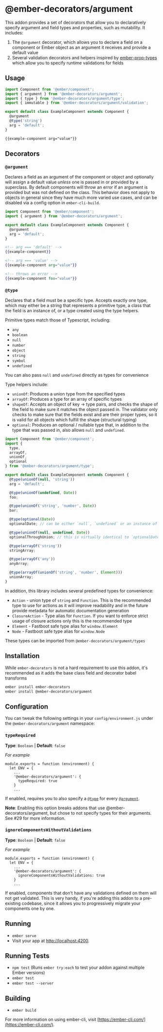 # @ember-decorators/argument

This addon provides a set of decorators that allow you to declaratively specify argument and field
types and properties, such as mutability. It includes:

1. The `@argument` decorator, which allows you to declare a field on a component or Ember object
   as an argument it receives and provide a default value
2. Several validation decorators and helpers inspired by [ember-prop-types](https://github.com/ciena-blueplanet/ember-prop-types)
   which allow you to specify runtime validations for fields

## Usage

```js
import Component from '@ember/component';
import { argument } from '@ember-decorators/argument';
import { type } from '@ember-decorators/argument/type';
import { immutable } from '@ember-decorators/argument/validation';

export default class ExampleComponent extends Component {
  @argument
  @type('string')
  arg = 'default';
}
```

```html
{{example-component arg="value"}}
```

## Decorators

### `@argument`

Declares a field as an argument of the component or object and optionally will assign a default
value _unless_ one is passed in or provided by a superclass. By default components will throw
an error if an argument is provided but was not defined on the class. This behavior does not
apply to objects in general since they have much more varied use cases, and can be disabled via
a config option in `ember-cli-build`.

```js
import Component from '@ember/component';
import { argument } from '@ember-decorators/argument';

export default class ExampleComponent extends Component {
  @argument
  arg = 'default';
}
```

```handlebars
<!-- arg === 'default' -->
{{example-component}}

<!-- arg === 'value' -->
{{example-component arg="value"}}

<!-- throws an error -->
{{example-component foo="value"}}
```

### `@type`

Declares that a field must be a specific type. Accepts exactly one type, which may either be a
string that represents a primitive type, a class that the field is an instance of, or a type created
using the type helpers.

Primitive types match those of Typescript, including:

- `any`
- `boolean`
- `null`
- `number`
- `object`
- `string`
- `symbol`
- `undefined`

You can also pass `null` and `undefined` directly as types for convenience

Type helpers include:

- `unionOf`: Produces a union type from the specified types
- `arrayOf`: Produces a type for an array of specific types
- `shapeOf`: Accepts an object of key -> type pairs, and checks the shape of the field to make sure it
  matches the object passed in. The validator only checks to make sure that the fields exist and are their
  proper types, so it is valid for all objects which fulfill the shape (structural typing)
- `optional`: Produces an optional / nullable type that, in addition to the type that was passed in,
  also allows `null` and `undefined`.

```js
import Component from '@ember/component';
import {
  type,
  arrayOf,
  unionOf,
  optional
} from '@ember-decorators/argument/type';

export default class ExampleComponent extends Component {
  @type(unionOf(null, 'string'))
  arg = 'default';

  @type(unionOf(undefined, Date))
  foo;

  @type(unionOf('string', 'number', Date))
  bar;

  @type(optional(Date))
  optionalDate; // can be either `null`, `undefined` or an instance of ´Date

  @type(unionOf(null, undefined, Date))
  optionalThroughUnion; // this is virtually identical to `optionalDate`

  @type(arrayOf('string'))
  stringArray;

  @type(arrayOf('any'))
  anyArray;

  @type(arrayOf(unionOf('string', 'number', Element)))
  unionArray;
}
```

In addition, this library includes several predefined types for convenience:

- `Action` - union type of `string` and `Function`. This is the recommended type to use for actions
  as it will improve readability and in the future provide metadata for automatic documentation generation
- `ClosureAction` - Type alias for `Function`. If you want to enforce strict usage of closure actions only
  this is the recommended type
- `Element` - Fastboot safe type alias for `window.Element`
- `Node` - Fastboot safe type alias for `window.Node`

These types can be imported from `@ember-decorators/argument/types`

## Installation

While `ember-decorators` is not a hard requirement to use this addon, it's recommended as it adds the
base class field and decorator babel transforms

```bash
ember install ember-decorators
ember install @ember-decorators/argument
```

## Configuration

You can tweak the following settings in your `config/environment.js` under the `@ember-decorators/argument` namespace:

### `typeRequired`

**Type**: `Boolean` | **Default**: `false`

_For example_

```
module.exports = function (environment) {
  let ENV = {
    ...
    '@ember-decorators/argument': {
      typeRequired: true
    }
    ...
```

If enabled, requires you to also specify a [`@type`](#type) for every [`@argument`](#argument).

**Note**: Enabling this option breaks addons that use @ember-decorators/argument, but chose to not specify types for their arguments. See #29 for more information.

### `ignoreComponentsWithoutValidations`

**Type**: `Boolean` | **Default**: `false`

_For example_

```
module.exports = function (environment) {
  let ENV = {
    ...
    '@ember-decorators/argument': {
      ignoreComponentsWithoutValidations: true
    }
    ...
```

If enabled, components that don't have any validations defined on them will not get validated. This is very handy, if you're adding this addon to a pre-existing codebase, since it allows you to progressively migrate your components one by one.

## Running

- `ember serve`
- Visit your app at [http://localhost:4200](http://localhost:4200).

## Running Tests

- `npm test` (Runs `ember try:each` to test your addon against multiple Ember versions)
- `ember test`
- `ember test --server`

## Building

- `ember build`

For more information on using ember-cli, visit [https://ember-cli.com/](https://ember-cli.com/).
